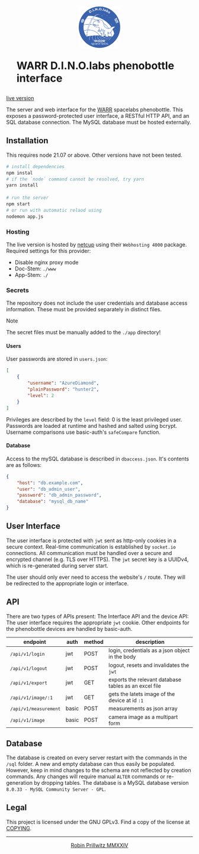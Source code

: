 
<p align="center">
    <img style="height: 8em" src="./www/private/assets/dinolabsBlue.svg"/>
    <h1 style="margin: 1em">WARR D.I.N.O.labs phenobottle interface</h1>
    <a href="https://warr.robin-prillwitz.de">live version</a>
</p>

The server and web interface for the [WARR](http://warr.de) spacelabs phenobottle.
This exposes a password-protected user interface, a RESTful HTTP API, and an SQL database connection.
The MySQL database must be hosted externally.

## Installation

This requires node 21.07 or above.
Other versions have not been tested.

```bash
# install dependencies
npm instal
# if the `node` command cannot be resolved, try yarn
yarn install

# run the server
npm start
# or run with automatic relaod using
nodemon app.js
```

### Hosting

The live version is hosted by [netcup](https://www.netcup.de) using their `Webhosting 4000` package.
Required settings for this provider:

- Disable nginx proxy mode
- Doc-Stem: `./www`
- App-Stem: `./`

### Secrets

The repository does not include the user credentials and database access information.
These must be provided separately in distinct files.

> [!NOTE]
> The secret files must be manually added to the `./app` directory!

#### Users

User passwords are stored in `users.json`:
```json
[
    {
        "username": "AzureDiamond",
        "plainPassword": "hunter2",
        "level": 2
    }
]
```
Privileges are described by the `level` field:
0 is the least privileged user.
Passwords are loaded at runtime and hashed and salted using bcrypt.
Username comparisons use basic-auth's `safeCompare` function.

#### Database

Access to the mySQL database is described in `dbaccess.json`. It's contents are as follows:
````json
{
    "host": "db.example.com",
    "user": "db_admin_user",
    "password": "db_admin_password",
    "database": "mysql_db_name"
}
````

## User Interface

The user interface is protected with `jwt` sent as http-only cookies in a secure context.
Real-time communication is established by `socket.io` connections.
All communication must be handled over a secure and encrypted channel (e.g. TLS over HTTPS).
The `jwt` secret key is a UUIDv4, which is re-generated during server start.

The user should only ever need to access the website's `/` route.
They will be redirected to the appropriate login or interface.

## API

There are two types of APIs present: The Interface API and the device API:
The user interface requires the appropriate `jwt` cookie.
Other endpoints for the phenobottle devices are handled by basic-auth.

| endpoint  | auth| method | description |
| --------- | ---- | ------ | ----------- |
| `/api/v1/login ` | jwt | POST | login, credentials as a json object in the body |
| `/api/v1/logout` | jwt | POST | logout, resets and invalidates the `jwt` |
| `/api/v1/export` | jwt | GET | exports the relevant database tables as an excel file |
| `/api/v1/image/:1` | jwt | GET | gets the latets image of the device at id `:1` |
| `/api/v1/measurement` | basic | POST | measurements as json array |
| `/api/v1/image` | basic | POST | camera image as a multipart form |

## Database

The database is created on every server restart with the commands in the `/sql` folder.
A new and empty database can thus easily be populated.
However, keep in mind changes to the schema are not reflected by creation commands.
Any changes will require manual `ALTER` commands or re-generation by dropping tables.
The database is a MySQL database version `8.0.33 - MySQL Community Server - GPL`.

## Legal

This project is licensed under the GNU GPLv3.
Find a copy of the license at [COPYING](./COPYING).

---

<p align="center">
    <a href="https://robin-prillwitz.de">Robin Prillwitz MMXXIV</a>
</p>
